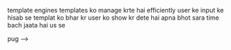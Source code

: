 template engines templates ko manage krte hai efficiently user ke input ke hisab se templat ko bhar kr user ko 
show kr dete hai apna bhot sara time bach jaata hai us se


pug --><!-- kyuki apko udhar ke variable yaha pass krne hai uske liye ap #{} ka use kr skte ho inside this you can write variable name like title content etc or ye ban gai apni template another important things to remember while using pug is jaha jaha me bina kisi tag ke kuchh likhunga vaha mujhe pipe lagana hoga e.g.-->